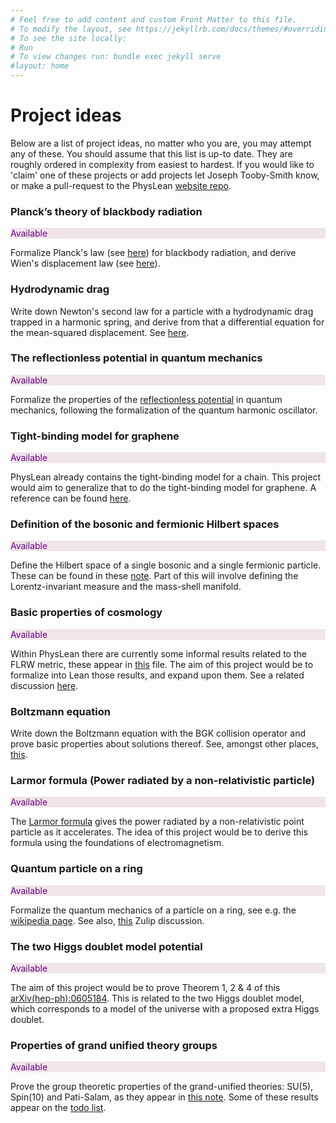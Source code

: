 ```yaml
---
# Feel free to add content and custom Front Matter to this file.
# To modify the layout, see https://jekyllrb.com/docs/themes/#overriding-theme-defaults
# To see the site locally:
# Run
# To view changes run: bundle exec jekyll serve
#layout: home
---
```


# Project ideas 

Below are a list of project ideas, no matter who you are, you may attempt any of these.
You should assume that this list is up-to date. They are roughly ordered in complexity 
from easiest to hardest. If you would like to 'claim' one of these projects or 
add projects let Joseph Tooby-Smith know, 
or make a pull-request to the PhysLean [website repo](https://github.com/HEPLean/PhysLean_Website).

### Planck’s theory of blackbody radiation
<p class="badge badge-primary" style="background-color: rgba(129, 22, 67, 0.1);color: #690080;">Available</p> 

Formalize Planck's law (see [here](https://en.wikipedia.org/wiki/Planck%27s_law#The_law)) for 
blackbody radiation, and derive Wien's displacement law (see [here](https://en.wikipedia.org/wiki/Wien%27s_displacement_law#Derivation_from_Planck's_law)).

### Hydrodynamic drag 
 
Write down Newton's second law for a particle with a hydrodynamic drag trapped in a harmonic spring, 
and derive from that a differential equation for the mean-squared displacement. 
See [here](https://mmathphys.physics.ox.ac.uk/sites/default/files/mmathphys/documents/media/nonequilibrium_statistical_physics_2018.pdf).

### The reflectionless potential in quantum mechanics 
<p class="badge badge-primary" style="background-color: rgba(129, 22, 67, 0.1);color: #690080;">Available</p> 

Formalize the properties of the [reflectionless potential](https://arxiv.org/pdf/2411.14941) in 
quantum mechanics, following the formalization of the quantum harmonic oscillator. 

### Tight-binding model for graphene 
<p class="badge badge-primary" style="background-color: rgba(129, 22, 67, 0.1);color: #690080;">Available</p> 

PhysLean already contains the tight-binding model for a chain. This project would 
aim to generalize that to do the tight-binding model for graphene. A reference 
can be found [here](https://cpb-us-w2.wpmucdn.com/u.osu.edu/dist/3/67057/files/2018/09/graphene_tight-binding_model-1ny95f1.pdf). 

### Definition of the bosonic and fermionic Hilbert spaces 
<p class="badge badge-primary" style="background-color: rgba(129, 22, 67, 0.1);color: #690080;">Available</p> 

Define the Hilbert space of a single bosonic and a single fermionic particle. These 
can be found in these [note](https://souravchatterjee.su.domains/qft-lectures-combined.pdf#page23). 
Part of this will involve defining the Lorentz-invariant measure and the mass-shell manifold. 

### Basic properties of cosmology 
<p class="badge badge-primary" style="background-color: rgba(129, 22, 67, 0.1);color: #690080;">Available</p> 

Within PhysLean there are currently some informal results related to the FLRW metric,
these appear in [this](https://github.com/HEPLean/PhysLean/blob/master/PhysLean/Cosmology/FLRW/Basic.lean) file. 
The aim of this project would be to formalize into Lean those results, and expand upon them. 
See a related discussion [here](https://leanprover.zulipchat.com/#narrow/channel/479953-PhysLean/topic/Cosmology.20Project.20and.20dependencies/with/512468525).

### Boltzmann equation 

Write down the Boltzmann equation with the BGK collision operator and prove basic properties 
about solutions thereof. See, amongst other places, [this](https://mmathphys.physics.ox.ac.uk/sites/default/files/mmathphys/documents/media/kt_2019.pdf).

### Larmor formula (Power radiated by a non-relativistic particle)
<p class="badge badge-primary" style="background-color: rgba(129, 22, 67, 0.1);color: #690080;">Available</p> 

The [Larmor formula](https://en.wikipedia.org/wiki/Larmor_formula) gives the power 
radiated by a non-relativistic point particle as it accelerates. The idea of this project 
would be to derive this formula using the foundations of electromagnetism. 

### Quantum particle on a ring 
<p class="badge badge-primary" style="background-color: rgba(129, 22, 67, 0.1);color: #690080;">Available</p> 

Formalize the quantum mechanics of a particle on a ring, see 
e.g. the [wikipedia page](https://en.wikipedia.org/wiki/Particle_in_a_ring). 
See also, [this](https://leanprover.zulipchat.com/#narrow/channel/479953-PhysLean/topic/QM.20particle.20on.20a.20ring/with/523260615)
Zulip discussion. 

### The two Higgs doublet model potential 
<p class="badge badge-primary" style="background-color: rgba(129, 22, 67, 0.1);color: #690080;">Available</p> 

The aim of this project would be to prove Theorem 1, 2 & 4 of this
[arXiv(hep-ph):0605184](https://arxiv.org/pdf/hep-ph/0605184). This is related to the 
two Higgs doublet model, which corresponds to a model of the universe with a proposed 
extra Higgs doublet. 

### Properties of grand unified theory groups 
<p class="badge badge-primary" style="background-color: rgba(129, 22, 67, 0.1);color: #690080;">Available</p> 

Prove the group theoretic properties of the grand-unified theories: SU(5), Spin(10) and Pati-Salam, 
as they appear in [this note](https://math.ucr.edu/home/baez/guts.pdf).
Some of these results appear on the [todo list](/TODOList).

